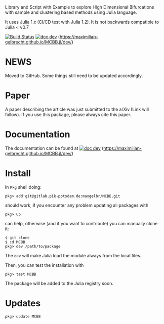 Library and Script with Example to explore High Dimensional Bifurcations with sample and clustering based methods using Julia language.

It uses Julia 1.x (CI/CD test with Julia 1.2).
It is not backwards compatible to Julia < v0.7

[![Build Status](https://travis-ci.com/maximilian-gelbrecht/MCBB.jl.svg?branch=master)](https://travis-ci.com/maximilian-gelbrecht/MCBB.jl/branches)
[![doc dev](https://img.shields.io/badge/docs-dev-blue.svg)](https://maximilian-gelbrecht.github.io/MCBB.jl/dev)
(https://maximilian-gelbrecht.github.io/MCBB.jl/dev/)

# NEWS

Moved to GitHub. Some things still need to be updated accordingly.

# Paper

A paper describing the article was just submitted to the arXiv (Link will follow). If you use this package, please always cite this paper.

# Documentation

The documentation can be found at [![doc dev](https://img.shields.io/badge/docs-dev-blue.svg)](https://maximilian-gelbrecht.github.io/MCBB.jl/dev)
(https://maximilian-gelbrecht.github.io/MCBB.jl/dev/)

# Install

In `Pkg` shell doing:
```
pkg> add git@gitlab.pik-potsdam.de:maxgelbr/MCBB.git
```
should work, if you encounter any problem updating all packages with
```
pkg> up
```
can help, otherwise (and if you want to contribute) you can manually clone it:
```
$ git clone
$ cd MCBB
pkg> dev /path/to/package
```
The `dev` will make Julia load the module always from the local files.

Then, you can test the installation with
```
pkg> test MCBB
```

The package will be added to the Julia registry soon.

# Updates

```
pkg> update MCBB
```
